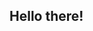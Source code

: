 ## Hello there!

<!-- 

This is a project I coded following the course made by Jonas Schmedtmann which is the design owner of Natours, you can check it out his course in Udemy (https://www.udemy.com/course/advanced-css-and-sass/).

At the moment I'm learning and remembering some principles of CSS, but also getting, at the first time, my hands in Sass which I'm really liking and wanting to take forward on my projects.

The current website is made of a float based grid, which is currently kind of outdated but still has a lot of offer. From now on, I'm aiming to master flex and grid but it was really cool to build your own grid and use some media queries to make it all right.

Hope you like it!

-->
